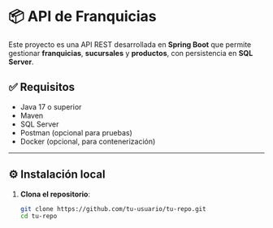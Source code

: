 # 📦 API de Franquicias

Este proyecto es una API REST desarrollada en **Spring Boot** que permite gestionar **franquicias**, **sucursales** y **productos**, con persistencia en **SQL Server**.

## ✅ Requisitos

- Java 17 o superior
- Maven
- SQL Server
- Postman (opcional para pruebas)
- Docker (opcional, para contenerización)

---

## ⚙️ Instalación local

1. **Clona el repositorio**:
   ```bash
   git clone https://github.com/tu-usuario/tu-repo.git
   cd tu-repo
